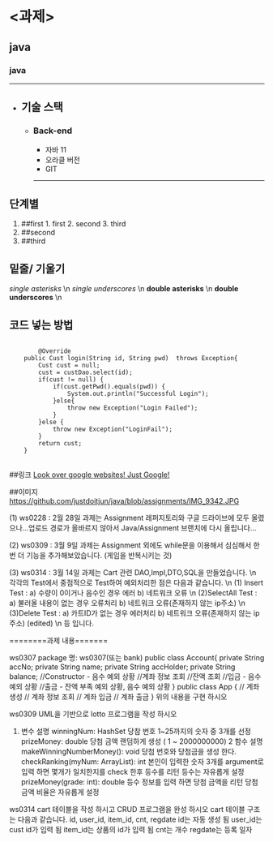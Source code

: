 # <과제>
## java
### java

***

- ## 기술 스택
  - ### Back-end
    - 자바 11
    - 오라클 버전
    - GIT
    
    ***


## 단계별 
1. ##first
        1. first
        2. second
        3. third
2. ##second
3. ##third

## 밑줄/ 기울기
*single asterisks* \n
_single underscores_ \n
**double asterisks** \n 
__double underscores__ \n

## 코드 넣는 방법
<pre>
<code>
    	@Override
	public Cust login(String id, String pwd)  throws Exception{
		Cust cust = null;
		cust = custDao.select(id);
		if(cust != null) {
			if(cust.getPwd().equals(pwd)) {
				System.out.println("Successful Login");
			}else{
				throw new Exception("Login Failed");
			}
		}else {
			throw new Exception("LoginFail");
		}
		return cust;
	}
</code>
</pre>

##링크
[Look over google websites! Just Google!](https://google.com, "google link")

##이미지
https://github.com/justdoitjun/java/blob/assignments/IMG_9342.JPG

(1) ws0228 : 2월 28일 과제는 Assignment 레퍼지토리와 구글 드라이브에 모두 올렸으나...업로드 경로가 올바르지 않아서 Java/Assignment 브랜치에 다시 올립니다...

(2) ws0309 : 3월 9일 과제는 Assignment 외에도 while문을 이용해서 심심해서 한번 더 기능을 추가해보았습니다. (게임을 반복시키는 것)

(3) ws0314 : 3월 14일 과제는 Cart 관련 DAO,Impl,DTO,SQL을 만들었습니다. \n
각각의 Test에서 중점적으로 Test하여 예외처리한 점은 다음과 같습니다. \n
    (1) Insert Test : a) 수량이 0이거나 음수인 경우 에러 b) 네트워크 오류 \n
    (2)SelectAll  Test : a) 불러올 내용이 없는 경우 오류처리  b) 네트워크 오류(존재하지 않는 ip주소) \n
    (3)Delete Test : a) 카트ID가 없는 경우 에러처리  b) 네트워크 오류(존재하지 않는 ip주소) (edited) \n
    등 입니다.
   

========과제 내용=======

ws0307
package 명: ws0307(또는 bank)
public class Account{
  private String accNo;
  private String name;
  private String accHolder;
  private String balance;
  //Constructor - 음수 예외 상황
  //계좌 정보 조회
  //잔액 조회
  //입금 - 음수 예외 상황
  //출금 - 잔액 부족 예외 상황, 음수 예외 상황
}
public class App {
  // 계좌 생성
  // 계좌 정보 조회
  // 계좌 입금
  // 계좌 출금
}
위의 내용을 구현 하시오

ws0309
UML을 기반으로 lotto 프로그램을 작성 하시오
1. 변수 설명
winningNum: HashSet<Integer>
당참 번호 1~25까지의 숫자 중 3개를 선정
prizeMoney: double
당첨 금액 랜덤하게 생성 ( 1 ~ 2000000000)
2 함수 설명
makeWinningNumberMoney(): void
당첨 번호와 당첨금을 생성 한다.
checkRanking(myNum: ArrayList<Integer>): int
본인이 입력한 숫자 3개를 argument로 입력 하면
몇개가 일치한지를 check 한후 등수를 리턴
등수는 자유롭게 설정
prizeMoney(grade: int): double
등수 정보를 입력 하면 당첨 금액을 리턴
당첨 금액 비율은 자유롭게 설정


ws0314
cart 테이블을 작성 하시고
CRUD 프로그램을 완성 하시오
cart 테이블 구조는 다음과 같습니다.
id, user_id, item_id, cnt, regdate
id는 자동 생성 됨
user_id는 cust id가 입력 됨
item_id는 상품의 id가 입력 됨
cnt는 개수
regdate는 등록 일자
